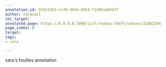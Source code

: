 ```yaml
---
annotation_id: 418c5d25-ccf8-4bd4-8054-f1d861a656f7
author: saracarl
tei_target: 
annotated_page: https://0.0.0.0:3000/iiif/readux:t9vft/canvas/32862204.5243.emory.edu$0
page_index: 0
target: 
tags:
- sara

---
```

<p>sara's fouilles annotation</p>